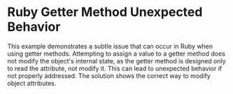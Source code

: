 # Ruby Getter Method Unexpected Behavior

This example demonstrates a subtle issue that can occur in Ruby when using getter methods.  Attempting to assign a value to a getter method does not modify the object's internal state, as the getter method is designed only to read the attribute, not modify it.  This can lead to unexpected behavior if not properly addressed. The solution shows the correct way to modify object attributes.